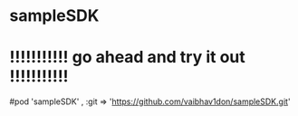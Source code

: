 # sampleSDK
# !!!!!!!!!!! go ahead and try it out !!!!!!!!!!!
#pod 'sampleSDK' ,  :git => 'https://github.com/vaibhav1don/sampleSDK.git'
